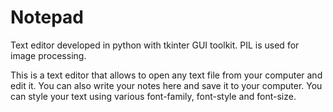 # Notepad

Text editor developed in python with tkinter GUI toolkit. PIL is used for image processing.

This is a text editor that allows to open any text file from your computer and edit it. You can also write your notes here and save it to your computer. You can style your text using various font-family, font-style and font-size.
